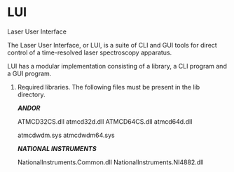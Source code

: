 LUI
===

Laser User Interface

The Laser User Interface, or LUI, is a suite of CLI and GUI tools for
direct control of a time-resolved laser spectroscopy  apparatus.

LUI has a modular implementation consisting of a library, a CLI program
and a GUI program.

1) Required libraries. The following files must be present in the lib directory.

    ***ANDOR***

    ATMCD32CS.dll
    atmcd32d.dll
    ATMCD64CS.dll
    atmcd64d.dll

    atmcdwdm.sys
    atmcdwdm64.sys

    ***NATIONAL INSTRUMENTS***

    NationalInstruments.Common.dll
    NationalInstruments.NI4882.dll